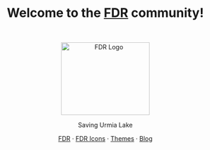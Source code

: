 <h1 align="center">Welcome to the <a href="https://fdr.sahandsoleimani.ir/">FDR</a> community!</h1><br>

<p align="center">
  <a href="https://fdr.sahandsoleimani.ir/">
    <img src="https://cdn.sahandsoleimani.ir/images/fdr/logos/fdr.png" alt="FDR Logo" width="200" height="165">
  </a>
</p>

<p align="center">
  Saving Urmia Lake
</p>

<p align="center">
  <a href="https://fdr.sahandsleimani.ir/">FDR</a>
  ·
  <a href="https://fdr.sahandsleimani.ir/">FDR Icons</a>
  ·
  <a href="https://fdr.sahandsleimani.ir/">Themes</a>
  ·
  <a href="https://fdr.sahandsleimani.ir/">Blog</a>
</p>
